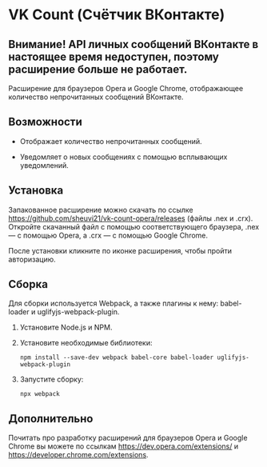 # VK Count (Счётчик ВКонтакте)

## Внимание! API личных сообщений ВКонтакте в настоящее время недоступен, поэтому расширение больше не работает.

Расширение для браузеров Opera и Google Chrome, отображающее количество непрочитанных сообщений ВКонтакте.

## Возможности

* Отображает количество непрочитанных сообщений.

* Уведомляет о новых сообщениях с помощью всплывающих уведомлений.

## Установка

Запакованное расширение можно скачать по ссылке https://github.com/sheuvi21/vk-count-opera/releases (файлы .nex и .crx). Откройте скачанный файл с помощью соответствующего браузера, .nex — с помощью Opera, а .crx — с помощью Google Chrome.

После установки кликните по иконке расширения, чтобы пройти авторизацию.

## Сборка

Для сборки используется Webpack, а также плагины к нему: babel-loader и uglifyjs-webpack-plugin.

1. Установите Node.js и NPM.

2. Установите необходимые библиотеки:

   `npm install --save-dev webpack babel-core babel-loader uglifyjs-webpack-plugin`

3. Запустите сборку:

   `npx webpack`

## Дополнительно

Почитать про разработку расширений для браузеров Opera и Google Chrome вы можете по ссылкам https://dev.opera.com/extensions/ и https://developer.chrome.com/extensions.
